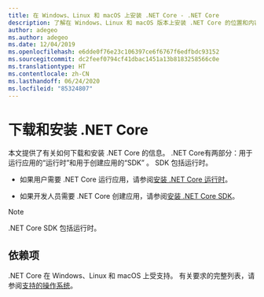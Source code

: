```yaml
---
title: 在 Windows、Linux 和 macOS 上安装 .NET Core - .NET Core
description: 了解在 Windows、Linux 和 macOS 版本上安装 .NET Core 的位置和内容。 发现开发、部署和运行 .NET Core 应用所需的依赖项。
author: adegeo
ms.author: adegeo
ms.date: 12/04/2019
ms.openlocfilehash: e6dde0f76e23c106397ce6f6767f6edfbdc93152
ms.sourcegitcommit: dc2feef0794cf41dbac1451a13b8183258566c0e
ms.translationtype: HT
ms.contentlocale: zh-CN
ms.lasthandoff: 06/24/2020
ms.locfileid: "85324807"
---
```

# <a name="download-and-install-net-core"></a>下载和安装 .NET Core

本文提供了有关如何下载和安装 .NET Core 的信息。 .NET Core有两部分：用于运行应用的“运行时”和用于创建应用的“SDK” 。 SDK 包括运行时。

- 如果用户需要 .NET Core 运行应用，请参阅[安装 .NET Core 运行时](runtime.md)。

- 如果开发人员需要 .NET Core 创建应用，请参阅[安装 .NET Core SDK](sdk.md)。

> [!NOTE]
> .NET Core SDK 包括运行时。

## <a name="dependencies"></a>依赖项

.NET Core 在 Windows、Linux 和 macOS 上受支持。 有关要求的完整列表，请参阅[支持的操作系统](dependencies.md)。
